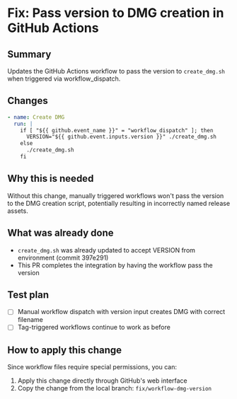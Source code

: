 # Fix: Pass version to DMG creation in GitHub Actions

## Summary
Updates the GitHub Actions workflow to pass the version to `create_dmg.sh` when triggered via workflow_dispatch.

## Changes
```yaml
- name: Create DMG
  run: |
    if [ "${{ github.event_name }}" = "workflow_dispatch" ]; then
      VERSION="${{ github.event.inputs.version }}" ./create_dmg.sh
    else
      ./create_dmg.sh
    fi
```

## Why this is needed
Without this change, manually triggered workflows won't pass the version to the DMG creation script, potentially resulting in incorrectly named release assets.

## What was already done
- `create_dmg.sh` was already updated to accept VERSION from environment (commit 397e291)
- This PR completes the integration by having the workflow pass the version

## Test plan
- [ ] Manual workflow dispatch with version input creates DMG with correct filename
- [ ] Tag-triggered workflows continue to work as before

## How to apply this change
Since workflow files require special permissions, you can:
1. Apply this change directly through GitHub's web interface
2. Copy the change from the local branch: `fix/workflow-dmg-version`